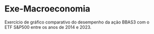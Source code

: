 # Exe-Macroeconomia 

Exercício de gráfico comparativo do desempenho da ação BBAS3 com o ETF S&P500 entre os anos de 2014 e 2023.
